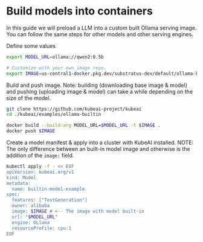 # Build models into containers

In this guide we will preload a LLM into a custom built Ollama serving image. You can follow the same steps for other models and other serving engines.

Define some values
```bash
export MODEL_URL=ollama://qwen2:0.5b

# Customize with your own image repo.
export IMAGE=us-central1-docker.pkg.dev/substratus-dev/default/ollama-builtin-qwen2-05b:latest
```

Build and push image. Note: building (downloading base image & model) and pushing (uploading image & model) can take a while depending on the size of the model.

```bash
git clone https://github.com/kubeai-project/kubeai
cd ./kubeai/examples/ollama-builtin

docker build --build-arg MODEL_URL=$MODEL_URL -t $IMAGE .
docker push $IMAGE
```

Create a model manifest & apply into a cluster with KubeAI installed. NOTE: The only difference between an built-in model image and otherwise is the addition of the `image:` field.

```bash
kubectl apply -f - << EOF
apiVersion: kubeai.org/v1
kind: Model
metadata:
  name: builtin-model-example
spec:
  features: ["TextGeneration"]
  owner: alibaba
  image: $IMAGE # <-- The image with model built-in
  url: "$MODEL_URL"
  engine: OLlama
  resourceProfile: cpu:1
EOF
```
